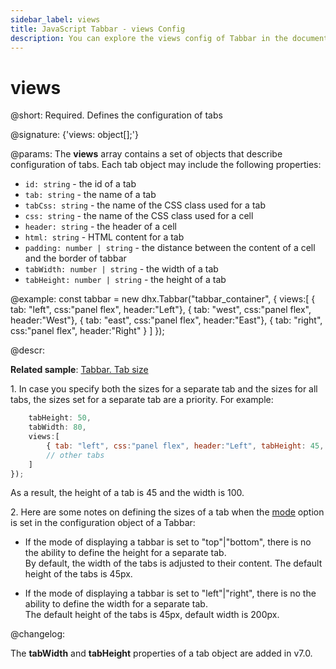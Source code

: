 ```yaml
---
sidebar_label: views
title: JavaScript Tabbar - views Config 
description: You can explore the views config of Tabbar in the documentation of the DHTMLX JavaScript UI library. Browse developer guides and API reference, try out code examples and live demos, and download a free 30-day evaluation version of DHTMLX Suite.
---
```


# views

@short: Required. Defines the configuration of tabs

@signature: {'views: object[];'}

@params:
The **views** array contains a set of objects that describe configuration of tabs. Each tab object may include the following properties:

- `id: string` - the id of a tab
- `tab: string` - the name of a tab
- `tabCss: string` - the name of the CSS class used for a tab
- `css: string` - the name of the CSS class used for a cell
- `header: string` - the header of a cell
- `html: string` - HTML content for a tab
- `padding: number | string` - the distance between the content of a cell and the border of tabbar
- `tabWidth: number | string` - the width of a tab
- `tabHeight: number | string` - the height of a tab

@example:
const tabbar = new dhx.Tabbar("tabbar_container", {
    views:[
        { tab: "left", css:"panel flex", header:"Left"},
        { tab: "west", css:"panel flex", header:"West"},
        { tab: "east", css:"panel flex", header:"East"},
        { tab: "right", css:"panel flex", header:"Right" }
    ]
});

@descr:

**Related sample**: [Tabbar. Tab size](https://snippet.dhtmlx.com/yy841z3j)

1\. In case you specify both the sizes for a separate tab and the sizes for all tabs, the sizes set for a separate tab are a priority. For example:

```javascript
    tabHeight: 50,
    tabWidth: 80,
    views:[
        { tab: "left", css:"panel flex", header:"Left", tabHeight: 45, tabWidth: 100},
        // other tabs
    ]
});
```

As a result, the height of a tab is 45 and the width is 100.

2\. Here are some notes on defining the sizes of a tab when the [mode](tabbar/api/tabbar_mode_config.md) option is set in the configuration object of a Tabbar:

- If the mode of displaying a tabbar is set to "top"|"bottom", there is no the ability to define the height for a separate tab. <br/>By default, the width of the tabs is adjusted to their content. The default height of the tabs is 45px. 

- If the mode of displaying a tabbar is set to "left"|"right", there is no the ability to define the width for a separate tab. <br/> The default height of the tabs is 45px, default width is 200px.

@changelog:

The **tabWidth** and **tabHeight** properties of a tab object are added in v7.0.

[comment]: # (@related: tabbar/init.md#define-tabbar-structure tabbar/configuring_tabbar.md#structure-of-tabs)
